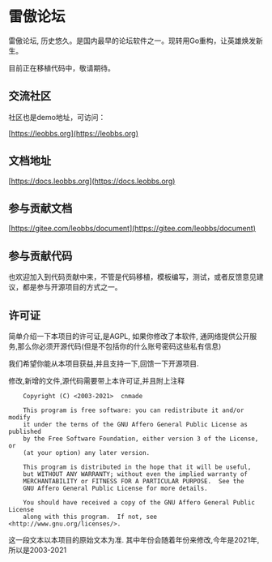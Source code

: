 # 雷傲论坛

雷傲论坛, 历史悠久。是国内最早的论坛软件之一。现转用Go重构，让英雄焕发新生。

目前正在移植代码中，敬请期待。

## 交流社区

社区也是demo地址，可访问：

[https://leobbs.org](https://leobbs.org)

## 文档地址

[https://docs.leobbs.org](https://docs.leobbs.org)

## 参与贡献文档

[https://gitee.com/leobbs/document](https://gitee.com/leobbs/document)

## 参与贡献代码

也欢迎加入到代码贡献中来，不管是代码移植，模板编写，测试，或者反馈意见建议，都是参与开源项目的方式之一。

## 许可证

简单介绍一下本项目的许可证,是AGPL, 如果你修改了本软件,  通网络提供公开服务,那么你必须开源代码(但是不包括你的什么账号密码这些私有信息)

我们希望你能从本项目获益,并且支持一下,回馈一下开源项目.

修改,新增的文件,源代码需要带上本许可证,并且附上注释

```
    Copyright (C) <2003-2021>  cnmade

    This program is free software: you can redistribute it and/or modify
    it under the terms of the GNU Affero General Public License as published
    by the Free Software Foundation, either version 3 of the License, or
    (at your option) any later version.

    This program is distributed in the hope that it will be useful,
    but WITHOUT ANY WARRANTY; without even the implied warranty of
    MERCHANTABILITY or FITNESS FOR A PARTICULAR PURPOSE.  See the
    GNU Affero General Public License for more details.

    You should have received a copy of the GNU Affero General Public License
    along with this program.  If not, see <http://www.gnu.org/licenses/>.
```

这一段文本以本项目的原始文本为准. 其中年份会随着年份来修改,今年是2021年,所以是2003-2021



